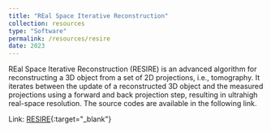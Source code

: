 ```yaml
---
title: "REal Space Iterative Reconstruction"
collection: resources
type: "Software"
permalink: /resources/resire
date: 2023
---
```


REal Space Iterative Reconstruction (RESIRE) is an advanced algorithm for reconstructing a 3D object from a set of 2D projections, i.e., tomography.
It iterates between the update of a reconstructed 3D object and the measured projections using a forward and back projection step, resulting in ultrahigh real-space resolution.
The source codes are available in the following link.

Link: [RESIRE](https://zenodo.org/records/7819857){:target="_blank"}
